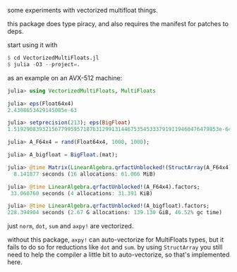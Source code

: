 some experiments with vectorized multifloat things.

this package does type piracy, and also requires the manifest for patches to deps.

start using it with

```julia
$ cd VectorizedMultiFloats.jl
$ julia -O3 --project=.
```

as an example on an AVX-512 machine:

```julia
julia> using VectorizedMultiFloats, MultiFloats

julia> eps(Float64x4)
2.4308653429145085e-63

julia> setprecision(213); eps(BigFloat)
1.51929083932156779959571876312991314467535453337919119460476479853e-64

julia> A_F64x4 = rand(Float64x4, 1000, 1000);

julia> A_bigfloat = BigFloat.(mat);

julia> @time Matrix(LinearAlgebra.qrfactUnblocked!(StructArray(A_F64x4)).factors);
  8.141877 seconds (16 allocations: 61.066 MiB)

julia> @time LinearAlgebra.qrfactUnblocked!(A_F64x4).factors;
 33.060760 seconds (4 allocations: 31.391 KiB)

julia> @time LinearAlgebra.qrfactUnblocked!(A_bigfloat).factors;
228.394904 seconds (2.67 G allocations: 139.130 GiB, 46.52% gc time)
```

just `norm`, `dot`, `sum` and `axpy!` are vectorized.

without this package, `axpy!` can auto-vectorize for MultiFloats types, but it fails to do so for reductions like `dot` and `sum`. by using `StructArray` you still need to help the compiler a little bit to auto-vectorize, so that's implemented here.
